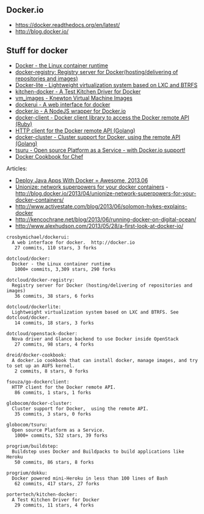 ## Docker.io

  - https://docker.readthedocs.org/en/latest/
  - http://blog.docker.io/

## Stuff for docker
  - [Docker - the Linux container runtime](https://github.com/dotcloud/docker)
  - [docker-registry: Registry server for Docker(hosting/delivering of repositories and images)](https://github.com/dotcloud/docker-registry)
  - [Docker-lite - Lightweight virtualization system based on LXC and BTRFS](https://github.com/dotcloud/dockerlite.git)
  - [kitchen-docker - A Test Kitchen Driver for Docker](https://github.com/portertech/kitchen-docker)
  - [vm_images - Knewton Virtual Machine Images](https://github.com/Knewton/vm_images.git)
  - [dockerui - A web interface for docker](https://github.com/crosbymichael/dockerui.git)
  - [docker.io - A NodeJS wrapper for Docker.io](https://github.com/appersonlabs/docker.io.git)
  - [docker-client - Docker client library to access the Docker remote API (Ruby)](https://github.com/geku/docker-client.git)
  - [HTTP client for the Docker remote API (Golang)](https://github.com/fsouza/go-dockerclient.git)
  - [docker-cluster - Cluster support for Docker, using the remote API (Golang)](https://github.com/globocom/docker-cluster.git)
  - [tsuru - Open source Platform as a Service - with Docker.io support!](https://github.com/globocom/tsuru.git)
  - [Docker Cookbook for Chef](https://github.com/dreid/docker-cookbook.git)



Articles:
  - [Deploy Java Apps With Docker = Awesome, 2013.06](http://blogs.atlassian.com/2013/06/deploy-java-apps-with-docker-awesome/)
  - [Unionize: network superpowers for your docker containers](https://gist.github.com/jpetazzo/5493295) - http://blog.docker.io/2013/04/unionize-network-superpowers-for-your-docker-containers/
  - http://www.activestate.com/blog/2013/06/solomon-hykes-explains-docker
  - http://kencochrane.net/blog/2013/06/running-docker-on-digital-ocean/
  - http://www.alexhudson.com/2013/05/28/a-first-look-at-docker-io/



<!-- PROJECTS_LIST_START -->
    crosbymichael/dockerui:
      A web interface for docker.  http://docker.io
       27 commits, 110 stars, 3 forks

    dotcloud/docker:
      Docker - the Linux container runtime
       1000+ commits, 3,309 stars, 290 forks

    dotcloud/docker-registry:
      Registry server for Docker (hosting/delivering of repositories and images)
       36 commits, 38 stars, 6 forks

    dotcloud/dockerlite:
      Lightweight virtualization system based on LXC and BTRFS. See dotcloud/docker.
       14 commits, 18 stars, 3 forks

    dotcloud/openstack-docker:
      Nova driver and Glance backend to use Docker inside OpenStack
       27 commits, 98 stars, 4 forks

    dreid/docker-cookbook:
      A docker.io cookbook that can install docker, manage images, and try to set up an AUFS kernel.
       2 commits, 8 stars, 0 forks

    fsouza/go-dockerclient:
      HTTP client for the Docker remote API.
       86 commits, 1 stars, 1 forks

    globocom/docker-cluster:
      Cluster support for Docker,  using the remote API.
       35 commits, 3 stars, 0 forks

    globocom/tsuru:
      Open source Platform as a Service.
       1000+ commits, 532 stars, 39 forks

    progrium/buildstep:
      Buildstep uses Docker and Buildpacks to build applications like Heroku
       50 commits, 86 stars, 8 forks

    progrium/dokku:
      Docker powered mini-Heroku in less than 100 lines of Bash
       62 commits, 417 stars, 27 forks

    portertech/kitchen-docker:
      A Test Kitchen Driver for Docker
       29 commits, 11 stars, 4 forks
<!-- PROJECTS_LIST_END -->
